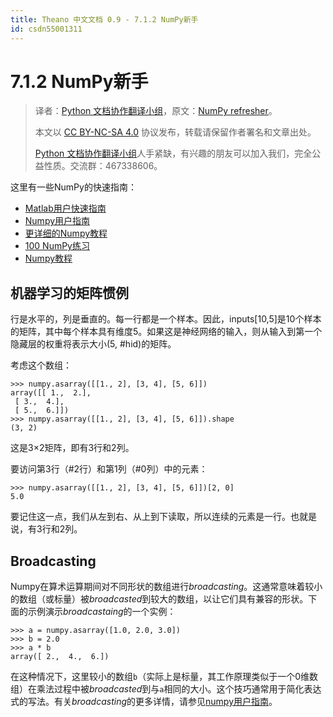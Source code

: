 ```yaml
---
title: Theano 中文文档 0.9 - 7.1.2 NumPy新手
id: csdn55001311
---
```


# 7.1.2 NumPy新手

> 译者：[Python 文档协作翻译小组](http://python.usyiyi.cn/translate/theano_09/index.html)，原文：[NumPy refresher](http://deeplearning.net/software/theano_versions/dev/tutorial/numpy.html)。
> 
> 本文以 [CC BY-NC-SA 4.0](http://creativecommons.org/licenses/by-nc-sa/4.0/cn/) 协议发布，转载请保留作者署名和文章出处。
> 
> [Python 文档协作翻译小组](http://python.usyiyi.cn/)人手紧缺，有兴趣的朋友可以加入我们，完全公益性质。交流群：467338606。

这里有一些NumPy的快速指南：

*   [Matlab用户快速指南](http://www.scipy.org/NumPy_for_Matlab_Users)
*   [Numpy用户指南](http://docs.scipy.org/doc/numpy/user/index.html)
*   [更详细的Numpy教程](http://www.scipy.org/Tentative_NumPy_Tutorial)
*   [100 NumPy练习](https://github.com/rougier/numpy-100)
*   [Numpy教程](http://www.labri.fr/perso/nrougier/teaching/numpy/numpy.html)

## 机器学习的矩阵惯例

行是水平的，列是垂直的。每一行都是一个样本。因此，inputs[10,5]是10个样本的矩阵，其中每个样本具有维度5。如果这是神经网络的输入，则从输入到第一个隐藏层的权重将表示大小(5, #hid)的矩阵。

考虑这个数组：

```
>>> numpy.asarray([[1., 2], [3, 4], [5, 6]])
array([[ 1.,  2.],
 [ 3.,  4.],
 [ 5.,  6.]])
>>> numpy.asarray([[1., 2], [3, 4], [5, 6]]).shape
(3, 2) 
```

这是3×2矩阵，即有3行和2列。

要访问第3行（#2行）和第1列（#0列）中的元素：

```
>>> numpy.asarray([[1., 2], [3, 4], [5, 6]])[2, 0]
5.0 
```

要记住这一点，我们从左到右、从上到下读取，所以连续的元素是一行。也就是说，有3行和2列。

## Broadcasting

Numpy在算术运算期间对不同形状的数组进行*broadcasting*。这通常意味着较小的数组（或标量）被*broadcasted*到较大的数组，以让它们具有兼容的形状。下面的示例演示*broadcastaing*的一个实例：

```
>>> a = numpy.asarray([1.0, 2.0, 3.0])
>>> b = 2.0
>>> a * b
array([ 2.,  4.,  6.]) 
```

在这种情况下，这里较小的数组`b`（实际上是标量，其工作原理类似于一个0维数组）在乘法过程中被*broadcasted*到与`a`相同的大小。这个技巧通常用于简化表达式的写法。有关*broadcasting*的更多详情，请参见[numpy用户指南](http://docs.scipy.org/doc/numpy/user/basics.broadcasting.html)。